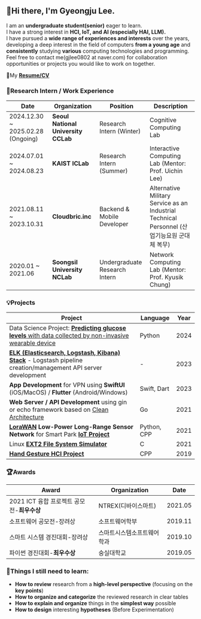 ## :wave:Hi there, I'm Gyeongju Lee.
I am an **undergraduate student(senior)** eager to learn.  
I have a strong interest in **HCI, IoT, and AI (especially HAI, LLM).**  
I have pursued a **wide range of experiences and interests** over the years, developing a deep interest in the field of computers **from a young age** and **consistently** studying **various** computing technologies and programming.  
Feel free to contact me(gjlee0802 at naver.com) for collaboration opportunities or projects you would like to work on together.  

:page_with_curl:My [**Resume/CV**](https://docs.google.com/document/d/1Jur3RpNdH667zqWM_KqqynhnR-LW-a00QLYJUvsBdS8/edit?usp=sharing)

<!--
**gjlee0802/gjlee0802** is a ✨ _special_ ✨ repository because its `README.md` (this file) appears on your GitHub profile.

Here are some ideas to get you started:

- 🔭 I’m currently working on ...
- 🌱 I’m currently learning ...
- 👯 I’m looking to collaborate on ...
- 🤔 I’m looking for help with ...
- 💬 Ask me about ...
- 📫 How to reach me: ...
- 😄 Pronouns: ...
- ⚡ Fun fact: ...
-->

### :briefcase:Research Intern / Work Experience
|Date|Organization|Position|Description|
|----|------------|--------|-----------|
|2024.12.30 ~ 2025.02.28 (Ongoing)|**Seoul National University CCLab**|Research Intern (Winter)|Cognitive Computing Lab|
|2024.07.01 ~ 2024.08.23|**KAIST ICLab**|Research Intern (Summer)|Interactive Computing Lab (Mentor: Prof. Uichin Lee)|
|2021.08.11 ~ 2023.10.31|**Cloudbric.inc**|Backend & Mobile Developer|Alternative Military Service as an Industrial Technical Personnel  (산업기능요원 군대체 복무)|
|2020.01 ~ 2021.06|**Soongsil University NCLab**|Undergraduate Research Intern|Network Computing Lab (Mentor: Prof. Kyusik Chung)|

### :bulb:Projects

| Project | Language | Year |
|---------|----------|------|
| Data Science Project: [**Predicting glucose levels** with data collected by non-invasive wearable device](https://github.com/gjlee0802/engineering-digital-biomarkers) | Python | 2024 |
| **[ELK (Elasticsearch, Logstash, Kibana) Stack](https://github.com/gjlee0802/ElasticStack-Kafka-Docker-Study)** - Logstash pipeline creation/management API server development | - | 2023 |
| **App Development** for VPN using **SwiftUI** (iOS/MacOS) / **Flutter** (Android/Windows) | Swift, Dart | 2023 |
| **Web Server / API Development** using gin or echo framework based on [Clean Architecture](https://github.com/gjlee0802/web-tuto-with-gin/tree/v3) | Go | 2021 |
| **[LoraWAN](https://github.com/gjlee0802/toiot-lora-gateway-driver/tree/main) Low-Power Long-Range Sensor Network** for Smart Park **[IoT Project](http://www.ntrexgo.com/archives/40437)** | Python, CPP | 2021 |
| Linux **[EXT2 File System Simulator](https://github.com/gjlee0802/EXT2_File_System)** | C | 2021 |
| **[Hand Gesture HCI Project](https://github.com/gjlee0802/3d_interact/tree/master)** | CPP | 2019 |

### :trophy:Awards
|Award|Organization|Date|
|-----|------------|----|
|2021 ICT 융합 프로젝트 공모전-**최우수상**|NTREX(디바이스마트)|2021.05|
|소프트웨어 공모전-장려상|소프트웨어학부|2019.11|
|스마트 시스템 경진대회-장려상|스마트시스템소프트웨어학과|2019.10|
|파이썬 경진대회-**최우수상**|숭실대학교|2019.05|

### :pushpin:Things I still need to learn:
* **How to review** research from a **high-level perspective** (focusing on the **key points**)
* **How to organize and categorize** the reviewed research in clear tables
* **How to explain and organize** things in the **simplest way** possible
* **How to design** interesting **hypotheses** (Before Experimentation)
